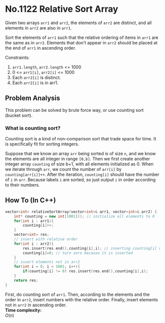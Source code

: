 No.1122 Relative Sort Array
=========
Given two arrays `arr1` and `arr2`, the elements of `arr2` are distinct, and all elements in `arr2` are also in `arr1`.  
  
Sort the elements of `arr1` such that the relative ordering of items in `arr1` are the same as in `arr2`.  Elements that don't appear in `arr2` should be placed at the end of `arr1` in ascending order.  
  
Constraints:
  
1. `arr1.length`, `arr2.length` <= 1000
2. 0 <= `arr1[i]`, `arr2[i]` <= 1000
3. Each `arr2[i]` is distinct.
4. Each `arr2[i]` is in arr1.


## Problem Analysis  

This problem can be solved by brute force way, or use counting sort (bucket sort).  
  
### What is counting sort?  
Counting sort is a kind of non-comparison sort that trade space for time. It is specifically fit for sorting integers.  
  
Suppose that we know an array `arr` being sorted is of size `n`, and we know the elements are all integer in range `[0,b]`. Then we first create another integer array `counting` of size b+1, with all elements initialized as 0. When we iterate through `arr`, we count the number of `arr[i]` by `counting[arr[i]]++`. After the iteration, `counting[i]` should have the number of `i` in `arr`. Because labels `i` are sorted, so just output `i` in order according to their numbers.  

## How To (In C++)
```C++
vector<int> relativeSortArray(vector<int>& arr1, vector<int>& arr2) {
    int* counting = new int[1001](); // initialize all elements to 0
    for(int i : arr1){
        counting[i]++;
    }
    vector<int> res;
    // insert with relative order
    for(int i : arr2){
        res.insert(res.end(),counting[i],i); // inserting counting[i] numbers of i into res.end()
        counting[i]=0; // turn zero because it is inserted
    }
    // insert elements not in arr2
    for(int i = 0; i < 1001; i++){
        if(counting[i] != 0) res.insert(res.end(),counting[i],i);
    }
    return res;
}
```
First, do counting sort of `arr1`. Then, according to the elements and the order in `arr2`, insert numbers with the relative order. Finally, insert elements not in `arr2` in ascending order.  
**Time complexity:**  
$O(n)$
